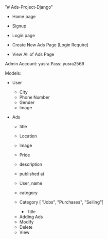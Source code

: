 "# Ads-Project-Django" 


- Home page

- Signup 

- Login page

- Create New Ads Page (Login Require)

- View All of Ads Page


Admin Account: yusra
Pass: yusra2569


Models:

- User
    - City
    - Phone Number
    - Gender
    - Image 


- Ads
    - title
    - Location
    - Image
    - Price
    - description
    - published at
    - User_name
    - category

    - Category [ "Jobs", "Purchases", "Selling"]
        - Title
        
    * Adding Ads
    * Modify
    * Delete
    * View